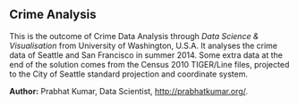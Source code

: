 ## Crime Analysis
This is the outcome of Crime Data Analysis through <i>Data Science & Visualisation</i> from University of Washington, U.S.A.
It analyses the crime data of Seattle and San Francisco in summer 2014. Some extra data at the end of the solution comes from the Census 2010 TIGER/Line files, projected to the City of Seattle standard projection and coordinate system.

<b>Author:</b> Prabhat Kumar, Data Scientist, http://prabhatkumar.org/.
